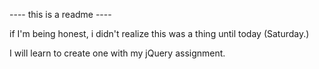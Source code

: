 ---- this is a readme ----

if I'm being honest, i didn't realize this was a thing until today (Saturday.)

I will learn to create one with my jQuery assignment.